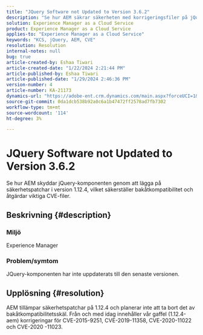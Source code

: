 ```yaml
---
title: "JQuery Software not Updated to Version 3.6.2"
description: "Se hur AEM säkrar säkerheten med korrigeringsfiler på jQuery 1.12.4 och behåller bakåtkompatibiliteten."
solution: Experience Manager as a Cloud Service
product: Experience Manager as a Cloud Service
applies-to: "Experience Manager as a Cloud Service"
keywords: "KCS, jQuery, AEM, CVE"
resolution: Resolution
internal-notes: null
bug: true
article-created-by: Eshaa Tiwari
article-created-date: "1/22/2024 2:21:44 PM"
article-published-by: Eshaa Tiwari
article-published-date: "1/29/2024 2:46:36 PM"
version-number: 4
article-number: KA-21173
dynamics-url: "https://adobe-ent.crm.dynamics.com/main.aspx?forceUCI=1&pagetype=entityrecord&etn=knowledgearticle&id=aa4f3d8c-31b9-ee11-a569-6045bd006b3d"
source-git-commit: 0da1dcb538b92a0c6a1b47472ff2578ad7fb7302
workflow-type: tm+mt
source-wordcount: '114'
ht-degree: 3%

---
```


# JQuery Software not Updated to Version 3.6.2


Se hur AEM skyddar jQuery-komponenten genom att lägga på säkerhetspatchar i version 1.12.4, vilket säkerställer bakåtkompatibilitet och åtgärdar viktiga CVE-filer.

## Beskrivning {#description}


### <b>Miljö</b>

Experience Manager

### <b>Problem/symtom</b>

JQuery-komponenten har inte uppdaterats till den senaste versionen.


## Upplösning {#resolution}


AEM tillämpar säkerhetspatchar på 1.12.4 och planerar inte att ta bort det av bakåtkompatibilitetsskäl. Från och med idag innehåller vår gaffel (1.12.4-aem) korrigeringar för CVE-2015-9251, CVE-2019-11358, CVE-2020-11022 och CVE-2020 -11023.

